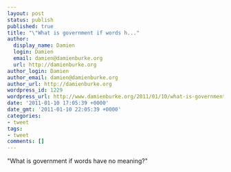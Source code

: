 ```yaml
---
layout: post
status: publish
published: true
title: "\"What is government if words h..."
author:
  display_name: Damien
  login: Damien
  email: damien@damienburke.org
  url: http://damienburke.org
author_login: Damien
author_email: damien@damienburke.org
author_url: http://damienburke.org
wordpress_id: 1229
wordpress_url: http://www.damienburke.org/2011/01/10/what-is-government-if-words-h/
date: '2011-01-10 17:05:39 +0000'
date_gmt: '2011-01-10 22:05:39 +0000'
categories:
- tweet
tags:
- tweet
comments: []
---
```

<p>"What is government if words have no meaning?"</p>
